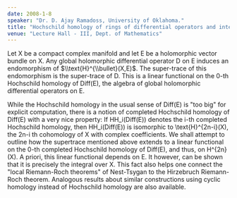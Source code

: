 ```yaml
---
date: 2008-1-8
speaker: "Dr. D. Ajay Ramadoss, University of Oklahoma."
title: "Hochschild homology of rings of differential operators and integration over complex manifolds."
venue: "Lecture Hall - III, Dept. of Mathematics"
---
```

Let X be a compact complex manifold and let E be a holomorphic vector 
bundle on X. Any global holomorphic differential operator D on E induces an 
endomorphism of $\\text{H}^{\\bullet}(X,E)$. The super-trace of this endomorphism 
is the super-trace of D. This is a linear functional on the 0-th Hochschild 
homology of Diff(E), the algebra of global holomorphic differential operators 
on E.


While the Hochschild homology in the usual sense of Diff(E) is "too 
big" for explicit computation, there is a notion of completed Hochschild 
homology of Diff(E) with a very nice property: If HH_i(Diff(E)) denotes the 
i-th completed Hochschild homology, then HH_i(Diff(E)) is isomorphic to 
\\text{H}^{2n-i}(X), the 2n-i th cohomology of X with complex coefficients. We 
shall attempt to outline how the supertrace mentioned above extends to a linear 
functional on the 0-th completed Hochschild homology of Diff(E), and thus, on 
H^{2n}(X). A priori, this linear functional depends on E. It however, can be 
shown that it is precisely the integral over X. This fact also helps one 
connect the "local Riemann-Roch theorems" of Nest-Tsygan to the Hirzebruch 
Riemann-Roch theorem. Analogous results about similar constructions using 
cyclic homology instead of Hochschild homology are also available.
